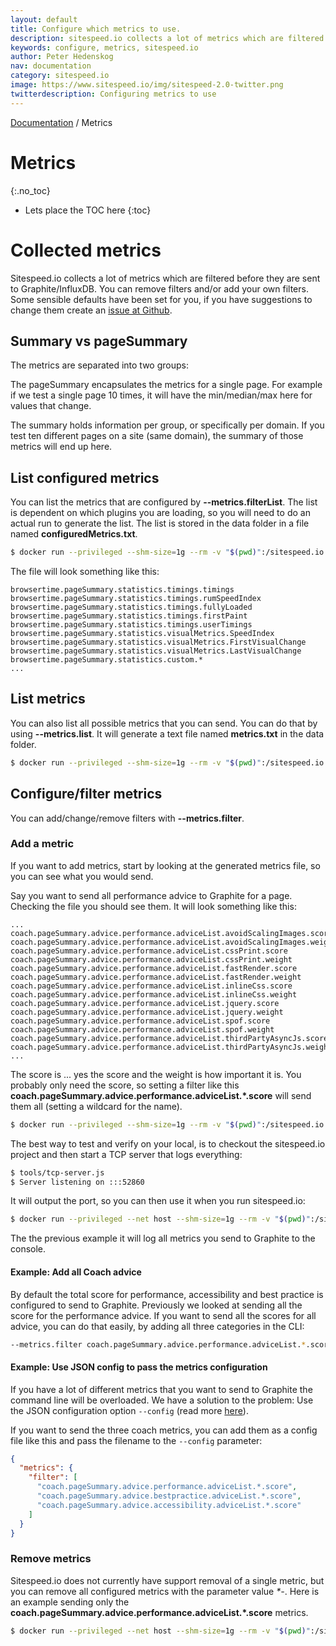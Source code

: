 ```yaml
---
layout: default
title: Configure which metrics to use.
description: sitespeed.io collects a lot of metrics which are filtered before they are sent to Graphite/InfluxDB. You can remove filters and/or add your own filters.
keywords: configure, metrics, sitespeed.io
author: Peter Hedenskog
nav: documentation
category: sitespeed.io
image: https://www.sitespeed.io/img/sitespeed-2.0-twitter.png
twitterdescription: Configuring metrics to use
---
```

[Documentation]({{site.baseurl}}/documentation/sitespeed.io/) / Metrics

# Metrics
{:.no_toc}

* Lets place the TOC here
{:toc}

# Collected metrics
Sitespeed.io collects a lot of metrics which are filtered before they are sent to Graphite/InfluxDB. You can remove filters and/or add your own filters. Some sensible defaults have been set for you, if you have suggestions to change them create an [issue at Github](https://github.com/sitespeedio/sitespeed.io/issues/new).

## Summary vs pageSummary
The metrics are separated into two groups:

The pageSummary encapsulates the metrics for a single page. For example if we test a single page 10 times, it will have the min/median/max here for values that change.

The summary holds information per group, or specifically per domain. If you test ten different pages on a site (same domain), the summary of those metrics will end up here.

## List configured metrics
You can list the metrics that are configured by **\-\-metrics.filterList**. The list is dependent on which plugins you are loading, so you will need to do an actual run to generate the list. The list is stored in the data folder in a file named **configuredMetrics.txt**.

~~~ bash
$ docker run --privileged --shm-size=1g --rm -v "$(pwd)":/sitespeed.io sitespeedio/sitespeed.io https://www.sitespeed.io --metrics.filterList
~~~

The file will look something like this:

~~~
browsertime.pageSummary.statistics.timings.timings
browsertime.pageSummary.statistics.timings.rumSpeedIndex
browsertime.pageSummary.statistics.timings.fullyLoaded
browsertime.pageSummary.statistics.timings.firstPaint
browsertime.pageSummary.statistics.timings.userTimings
browsertime.pageSummary.statistics.visualMetrics.SpeedIndex
browsertime.pageSummary.statistics.visualMetrics.FirstVisualChange
browsertime.pageSummary.statistics.visualMetrics.LastVisualChange
browsertime.pageSummary.statistics.custom.*
...
~~~

## List metrics
You can also list all possible metrics that you can send. You can do that by using **\-\-metrics.list**. It will generate a text file named **metrics.txt** in the data folder.

~~~ bash
$ docker run --privileged --shm-size=1g --rm -v "$(pwd)":/sitespeed.io sitespeedio/sitespeed.io https://www.sitespeed.io --metrics.list
~~~


## Configure/filter metrics
You can add/change/remove filters with **\-\-metrics.filter**.

### Add a metric
If you want to add metrics, start by looking at the generated metrics file, so you can see what you would send.

Say you want to send all performance advice to Graphite for a page. Checking the file you should see them. It will look something like this:

~~~
...
coach.pageSummary.advice.performance.adviceList.avoidScalingImages.score
coach.pageSummary.advice.performance.adviceList.avoidScalingImages.weight
coach.pageSummary.advice.performance.adviceList.cssPrint.score
coach.pageSummary.advice.performance.adviceList.cssPrint.weight
coach.pageSummary.advice.performance.adviceList.fastRender.score
coach.pageSummary.advice.performance.adviceList.fastRender.weight
coach.pageSummary.advice.performance.adviceList.inlineCss.score
coach.pageSummary.advice.performance.adviceList.inlineCss.weight
coach.pageSummary.advice.performance.adviceList.jquery.score
coach.pageSummary.advice.performance.adviceList.jquery.weight
coach.pageSummary.advice.performance.adviceList.spof.score
coach.pageSummary.advice.performance.adviceList.spof.weight
coach.pageSummary.advice.performance.adviceList.thirdPartyAsyncJs.score
coach.pageSummary.advice.performance.adviceList.thirdPartyAsyncJs.weight
...
~~~

The score is ... yes the score and the weight is how important it is. You probably only need the score, so setting a filter like this **coach.pageSummary.advice.performance.adviceList.\*.score** will send them all (setting a wildcard for the name).

~~~ bash
$ docker run --privileged --shm-size=1g --rm -v "$(pwd)":/sitespeed.io sitespeedio/sitespeed.io https://www.sitespeed.io --metrics.filter coach.pageSummary.advice.performance.adviceList.*.score -n 1
~~~

The best way to test and verify on your local, is to checkout the sitespeed.io project and then start a TCP server that logs everything:

~~~ bash
$ tools/tcp-server.js
$ Server listening on :::52860
~~~

It will output the port, so you can then use it when you run sitespeed.io:

~~~ bash
$ docker run --privileged --net host --shm-size=1g --rm -v "$(pwd)":/sitespeed.io sitespeedio/sitespeed.io --metrics.list https://www.sitespeed.io -n 1 --metrics.filter coach.pageSummary.advice.performance.adviceList.*.score --graphite.host 127.0.0.1 --graphite.port 52860
~~~

The the previous example it will log all metrics you send to Graphite to the console.

#### Example: Add all Coach advice

By default the total score for performance, accessibility and best practice is configured to send to Graphite. Previously we looked at sending all the score for the performance advice. If you want to send all the scores for all advice, you can do that easily, by adding all three categories in the CLI:

~~~ bash
--metrics.filter coach.pageSummary.advice.performance.adviceList.*.score coach.pageSummary.advice.bestpractice.adviceList.*.score coach.pageSummary.advice.accessibility.adviceList.*.score
~~~

#### Example: Use JSON config to pass the metrics configuration
If you have a lot of different metrics that you want to send to Graphite the command line will be overloaded. We have a solution to the problem: Use the JSON configuration option <code>--config</code> (read more [here]({{site.baseurl}}/documentation/sitespeed.io/configuration/#configuration-as-json)).

If you want to send the three coach metrics, you can add them as a config file like this and pass the filename to the <code>--config</code> parameter:

~~~ json
{
  "metrics": {
    "filter": [
      "coach.pageSummary.advice.performance.adviceList.*.score",
      "coach.pageSummary.advice.bestpractice.adviceList.*.score",
      "coach.pageSummary.advice.accessibility.adviceList.*.score"
    ]
  }
}
~~~

### Remove metrics
Sitespeed.io does not currently have support removal of a single metric, but you can
remove all configured metrics with the parameter value *\*-*. Here is an example sending only the **coach.pageSummary.advice.performance.adviceList.\*.score** metrics.

~~~ bash
$ docker run --privileged --net host --shm-size=1g --rm -v "$(pwd)":/sitespeed.io sitespeedio/sitespeed.io --metrics.list https://www.sitespeed.io -n 1 --metrics.filter *- coach.pageSummary.advice.performance.adviceList.*.score --graphite.host 127.0.0.1 --graphite.port 52860
~~~
